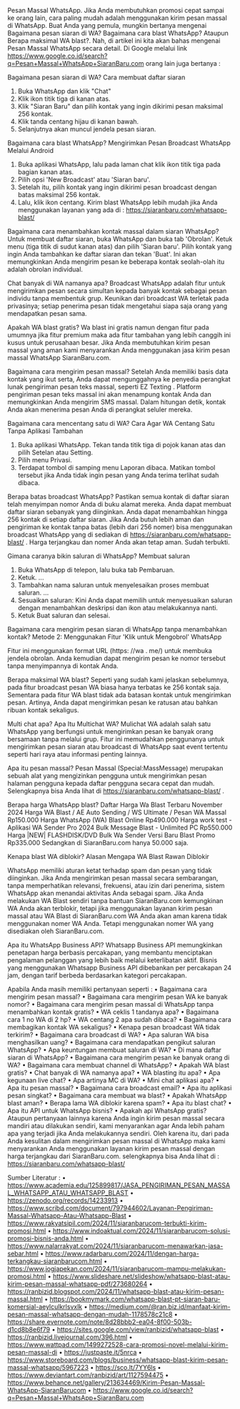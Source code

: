 Pesan Massal WhatsApp.
Jika Anda membutuhkan promosi cepat sampai ke orang lain, cara paling mudah adalah menggunakan kirim pesan massal di WhatsApp.
Buat Anda yang pemula, mungkin bertanya mengenai Bagaimana pesan siaran di WA? Bagaimana cara blast WhatsApp? Ataupun Berapa maksimal WA blast?.
Nah, di artikel ini kita akan bahas mengenai Pesan Massal WhatsApp secara detail.
Di Google melalui link https://www.google.co.id/search?q=Pesan+Massal+WhatsApp+SiaranBaru.com orang lain juga bertanya :

Bagaimana pesan siaran di WA?
Cara membuat daftar siaran
1.	Buka WhatsApp dan klik "Chat"
2.	Klik ikon titik tiga di kanan atas.
3.	Klik "Siaran Baru" dan pilih kontak yang ingin dikirimi pesan maksimal 256 kontak.
4.	Klik tanda centang hijau di kanan bawah.
5.	Selanjutnya akan muncul jendela pesan siaran.

Bagaimana cara blast WhatsApp?
Mengirimkan Pesan Broadcast WhatsApp Melalui Android
1.	Buka aplikasi WhatsApp, lalu pada laman chat klik ikon titik tiga pada bagian kanan atas.
2.	Pilih opsi 'New Broadcast' atau 'Siaran baru'.
3.	Setelah itu, pilih kontak yang ingin dikirimi pesan broadcast dengan batas maksimal 256 kontak.
4.	Lalu, klik ikon centang.
Kirim blast WhatsApp lebih mudah jika Anda menggunakan layanan yang ada di : https://siaranbaru.com/whatsapp-blast/ 

Bagaimana cara menambahkan kontak massal dalam siaran WhatsApp?
Untuk membuat daftar siaran, buka WhatsApp dan buka tab 'Obrolan'. Ketuk menu (tiga titik di sudut kanan atas) dan pilih 'Siaran baru'. Pilih kontak yang ingin Anda tambahkan ke daftar siaran dan tekan 'Buat'. Ini akan memungkinkan Anda mengirim pesan ke beberapa kontak seolah-olah itu adalah obrolan individual.

Chat banyak di WA namanya apa?
Broadcast WhatsApp adalah fitur untuk mengirimkan pesan secara simultan kepada banyak kontak sebagai pesan individu tanpa membentuk grup. Keunikan dari broadcast WA terletak pada privasinya; setiap penerima pesan tidak mengetahui siapa saja orang yang mendapatkan pesan sama.

Apakah WA blast gratis?
Wa blast ini gratis namun dengan fitur pada umumnya jika fitur premium maka ada fitur tambahan yang lebih canggih ini kusus untuk perusahaan besar.
Jika Anda membutuhkan kirim pesan massal yang aman kami menyarankan Anda menggunakan jasa kirim pesan massal WhatsApp SiaranBaru.com.

Bagaimana cara mengirim pesan massal?
Setelah Anda memiliki basis data kontak yang ikut serta, Anda dapat mengunggahnya ke penyedia perangkat lunak pengiriman pesan teks massal, seperti EZ Texting . Platform pengiriman pesan teks massal ini akan menampung kontak Anda dan memungkinkan Anda mengirim SMS massal. Dalam hitungan detik, kontak Anda akan menerima pesan Anda di perangkat seluler mereka.

Bagaimana cara mencentang satu di WA?
Cara Agar WA Centang Satu Tanpa Aplikasi Tambahan
1.	Buka aplikasi WhatsApp. Tekan tanda titik tiga di pojok kanan atas dan pilih Setelan atau Setting.
2.	Pilih menu Privasi.
3.	Terdapat tombol di samping menu Laporan dibaca. Matikan tombol tersebut jika Anda tidak ingin pesan yang Anda terima terlihat sudah dibaca.

Berapa batas broadcast WhatsApp?
Pastikan semua kontak di daftar siaran telah menyimpan nomor Anda di buku alamat mereka. Anda dapat membuat daftar siaran sebanyak yang diinginkan. Anda dapat menambahkan hingga 256 kontak di setiap daftar siaran.
Jika Anda butuh lebih aman dan pengiriman ke kontak tanpa batas (lebih dari 256 nomer) bisa menggunakan broadcast WhatsApp yang di sediakan di https://siaranbaru.com/whatsapp-blast/ .
Harga terjangkau dan nomer Anda akan tetap aman.
Sudah terbukti.

Gimana caranya bikin saluran di WhatsApp?
Membuat saluran
1.	Buka WhatsApp di telepon, lalu buka tab Pembaruan.
2.	Ketuk. ...
3.	Tambahkan nama saluran untuk menyelesaikan proses membuat saluran. ...
4.	Sesuaikan saluran: Kini Anda dapat memilih untuk menyesuaikan saluran dengan menambahkan deskripsi dan ikon atau melakukannya nanti.
5.	Ketuk Buat saluran dan selesai.

Bagaimana cara mengirim pesan siaran di WhatsApp tanpa menambahkan kontak?
Metode 2: Menggunakan Fitur 'Klik untuk Mengobrol' WhatsApp

Fitur ini menggunakan format URL (https: //wa . me/<nomor>) untuk membuka jendela obrolan. Anda kemudian dapat mengirim pesan ke nomor tersebut tanpa menyimpannya di kontak Anda.

Berapa maksimal WA blast?
Seperti yang sudah kami jelaskan sebelumnya, pada fitur broadcast pesan WA biasa hanya terbatas ke 256 kontak saja. Sementara pada fitur WA blast tidak ada batasan kontak untuk mengirimkan pesan. Artinya, Anda dapat mengirimkan pesan ke ratusan atau bahkan ribuan kontak sekaligus.

Multi chat apa?
Apa Itu Multichat WA? Mulichat WA adalah salah satu WhatsApp yang berfungsi untuk mengirimkan pesan ke banyak orang bersamaan tanpa melalui grup. Fitur ini memudahkan penggunanya untuk mengirimkan pesan siaran atau broadcast di WhatsApp saat event tertentu seperti hari raya atau informasi penting lainnya.

Apa itu pesan massal?
Pesan Massal (Special:MassMessage) merupakan sebuah alat yang mengizinkan pengguna untuk mengirimkan pesan halaman pengguna kepada daftar pengguna secara cepat dan mudah.
Selengkapnya bisa Anda lihat di https://siaranbaru.com/whatsapp-blast/ .

Berapa harga WhatsApp blast?
Daftar Harga Wa Blast Terbaru November 2024
Harga WA Blast / AE Auto Sending / WS Ultimate / Pesan WA Massal	Rp150.000
Harga WhatsApp (WA) Blast Online	Rp490.000
Harga work test - Aplikasi WA Sender Pro 2024 Bulk Message Blast - Unlimited PC	Rp550.000
Harga |NEW| FLASHDISK/DVD Bulk Wa Sender Versi Baru Blast Promo	Rp335.000
Sedangkan di SiaranBaru.com hanya 50.000 saja.

Kenapa blast WA diblokir?
Alasan Mengapa WA Blast Rawan Diblokir

WhatsApp memiliki aturan ketat terhadap spam dan pesan yang tidak diinginkan. Jika Anda mengirimkan pesan massal secara sembarangan, tanpa memperhatikan relevansi, frekuensi, atau izin dari penerima, sistem WhatsApp akan menandai aktivitas Anda sebagai spam.
Jika Anda melakukan WA Blast sendiri tanpa bantuan SiaranBaru.com kemungkinan WA Anda akan terblokir, tetapi jika menggunakan layanan kirim pesan massal atau WA Blast di SiaranBaru.com WA Anda akan aman karena tidak menggunakan nomer WA Anda. Tetapi menggunakan nomer WA yang disediakan oleh SiaranBaru.com.

Apa itu WhatsApp Business API?
Whatsapp Business API memungkinkan penetapan harga berbasis percakapan, yang membantu menciptakan pengalaman pelanggan yang lebih baik melalui keterlibatan aktif. Bisnis yang menggunakan Whatsapp Business API dibebankan per percakapan 24 jam, dengan tarif berbeda berdasarkan kategori percakapan.

Apabila Anda masih memiliki pertanyaan seperti :
•	Bagaimana cara mengirim pesan massal?
•	Bagaimana cara mengirim pesan WA ke banyak nomor?
•	Bagaimana cara mengirim pesan massal di WhatsApp tanpa menambahkan kontak gratis?
•	WA ceklis 1 tandanya apa?
•	Bagaimana cara 1 no WA di 2 hp?
•	WA centang 2 apa sudah dibaca?
•	Bagaimana cara membagikan kontak WA sekaligus?
•	Kenapa pesan broadcast WA tidak terkirim?
•	Bagaimana cara broadcast di WA?
•	Apa saluran WA bisa menghasilkan uang?
•	Bagaimana cara mendapatkan pengikut saluran WhatsApp?
•	Apa keuntungan membuat saluran di WA?
•	Di mana daftar siaran di WhatsApp?
•	Bagaimana cara mengirim pesan ke banyak orang di WA?
•	Bagaimana cara membuat channel di WhatsApp?
•	Apakah WA blast gratis?
•	Chat banyak di WA namanya apa?
•	WA blasting itu apa?
•	Apa kegunaan live chat?
•	Apa artinya MC di WA?
•	Mini chat aplikasi apa?
•	Apa itu pesan massal?
•	Bagaimana cara broadcast email?
•	Apa itu aplikasi pesan singkat?
•	Bagaimana cara membuat wa blast?
•	Apakah WhatsApp blast aman?
•	Berapa lama WA diblokir karena spam?
•	Apa itu blast chat?
•	Apa itu API untuk WhatsApp bisnis?
•	Apakah api WhatsApp gratis?
Ataupun pertanyaan lainnya karena Anda ingin kirim pesan massal secara mandiri atau dilakukan sendiri, kami menyarankan agar Anda lebih paham apa yang terjadi jika Anda melakukannya sendiri.
Oleh karena itu, dari pada Anda kesulitan dalam mengirimkan pesan massal di WhatsApp maka kami menyarankan Anda menggunakan layanan kirim pesan massal dengan harga terjangkau dari SiaranBaru.com. selengkapnya bisa Anda lihat di : https://siaranbaru.com/whatsapp-blast/ 

Sumber Literatur : 
•	https://www.academia.edu/125899817/JASA_PENGIRIMAN_PESAN_MASSAL_WHATSAPP_ATAU_WHATSAPP_BLAST 
•	https://zenodo.org/records/14233913 
•	https://www.scribd.com/document/797944602/Layanan-Pengiriman-Massal-Whatsapp-Atau-Whatsapp-Blast 
•	https://www.rakyatsipil.com/2024/11/siaranbarucom-terbukti-kirim-promosi.html 
•	https://www.indoaktual.com/2024/11/siaranbarucom-solusi-promosi-bisnis-anda.html 
•	https://www.nalarrakyat.com/2024/11/siaranbarucom-menawarkan-jasa-sebar.html 
•	https://www.radarbaru.com/2024/11/dengan-harga-terkangkau-siaranbarucom.html 
•	https://www.jogjapekan.com/2024/11/siaranbarucom-mampu-melakukan-promosi.html 
•	https://www.slideshare.net/slideshow/whatsapp-blast-atau-kirim-pesan-massal-whatsapp-pdf/273680264 
•	https://ranbizid.blogspot.com/2024/11/whatsapp-blast-atau-kirim-pesan-massal.html 
•	https://bookmymark.com/whatsapp-blast-pt-siaran-baru-komersial-aeylculkrlsvxlk 
•	https://medium.com/@ran.biz.id/manfaat-kirim-pesan-massal-whatsapp-dengan-mudah-1178578c21c8 
•	https://share.evernote.com/note/8d28bbb2-ea04-8f00-503b-d1cd8b8e6f79 
•	https://sites.google.com/view/ranbizid/whatsapp-blast 
•	https://ranbizid.livejournal.com/396.html 
•	https://www.wattpad.com/1499272528-cara-promosi-novel-melalui-kirim-pesan-massal-di 
•	https://justpaste.it/5nrca 
•	https://www.storeboard.com/blogs/business/whatsapp-blast-kirim-pesan-massal-whatsapp/5967223 
•	https://sco.lt/7YY6ls 
•	https://www.deviantart.com/ranbizid/art/1127594475 
•	https://www.behance.net/gallery/213634469/Kirim-Pesan-Massal-WhatsApp-SiaranBarucom
•	https://www.google.co.id/search?q=Pesan+Massal+WhatsApp+SiaranBaru.com 










